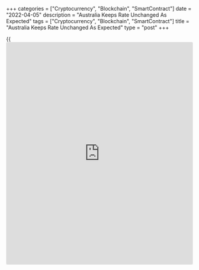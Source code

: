 +++
categories = ["Cryptocurrency", "Blockchain", "SmartContract"]
date = "2022-04-05"
description = "Australia Keeps Rate Unchanged As Expected"
tags = ["Cryptocurrency", "Blockchain", "SmartContract"]
title = "Australia Keeps Rate Unchanged As Expected"
type = "post"
+++

{{<iframe id="large-banner" src="https://www.bounty.group/#slide=18.0" width="100%" height="600" scrolling="no" style="border: 0px solid rgb(216, 221, 230); border-radius: 3px;">}}

Australia's central bank kept its key interest rate unchanged at a
record low, as widely expected, and signaled a hawkish stance going
forward.

The [policy](https://www.fintechee.com/policy/) board of the Reserve Bank of Australia headed by Governor
Philip Lowe decided to maintain its cash rate target at 0.10 percent.

The bank no longer says it is prepared to be 'patient'. The board noted
that inflation has picked up and a further increase is expected, but
growth in labor costs has been below rates that are likely to be
consistent with inflation being sustainably at target.

Over coming months, important additional evidence will be available to
the Board on both inflation and the evolution of labor costs, Lowe said
in the statement.

The Board will assess this and other incoming information as its sets
[policy](https://www.fintechee.com/policy/) to support full employment in Australia and inflation outcomes
consistent with the target, the governor added.

"While today's [policy](https://www.fintechee.com/policy/) statement wasn't outright hawkish, the RBA's
dovishness is waning and we're confident in our forecast that the Bank
will start to lift interest rates in June," Marcel Thieliant, an
economist at Capital Economics, said. The economist expects a rise in
the cash rate to 1.75 percent by the middle of next year.

According to RBA, higher prices for petrol and other commodities will
result in a further lift in inflation over coming quarters. The main
sources of uncertainty relate to the speed of resolution of the various
supply-side issues, developments in global energy [markets][1] and the
evolution of overall labor costs.

Given the tightness of the labor market, a further pick-up in aggregate
wages growth and broader measures of labor costs is in prospect, the
board observed. This pick-up is still expected to be only gradual,
although there is uncertainty about the behavior of labor costs at
[historical](https://www.fintechee.com/services/historical-data-for-forex/)ly low levels of unemployment.

For comments and feedback [contact](https://www.playgroundfx.com/contact/): editorial@rtt[news](https://www.letsplayfx.com/blog/forex-news-website/).com

[Economic News][2]

 **What parts of the world are seeing the best (and worst) economic
performances lately? Click[here][3] to check out our [Econ Scorecard][3]
and find out! See up-to-the-moment [ranking](https://www.playgroundfx.com/blog/crypto-exchange-ranking/)s for the best and worst
performers in [GDP][4], [unemployment rate][5], [inflation][6] and much
more.**

   1. www.rtt[news](https://www.letsplayfx.com/blog/forex-news-website/).com/Content/Markets.aspx
   2. www.rtt[news](https://www.letsplayfx.com/blog/forex-news-website/).com/Content/EconomicNews.aspx
   3. www.rtt[news](https://www.letsplayfx.com/blog/forex-news-website/).com/economic-scorecard/world-rank/PPI/highest-performance.aspx
   4. www.rtt[news](https://www.letsplayfx.com/blog/forex-news-website/).com/economic-scorecard/world-rank/GDP/highest-performance.aspx
   5. www.rtt[news](https://www.letsplayfx.com/blog/forex-news-website/).com/economic-scorecard/world-rank/unemployment-rate/lowest-performance.aspx
   6. www.rtt[news](https://www.letsplayfx.com/blog/forex-news-website/).com/economic-scorecard/world-rank/CPI/highest-performance.aspx